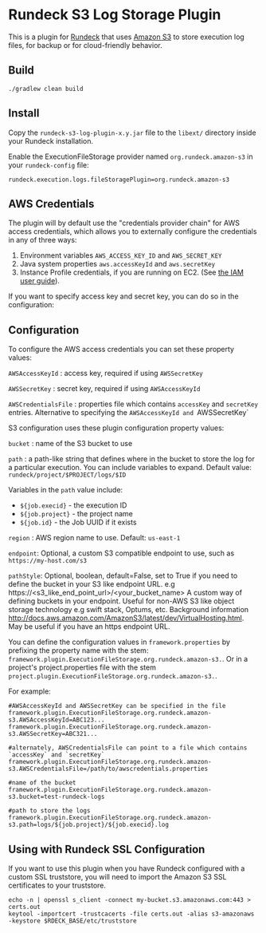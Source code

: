 # Rundeck S3 Log Storage Plugin

This is a plugin for [Rundeck](http://rundeck.org) that uses [Amazon S3](http://aws.amazon.com/s3) to store execution
log files, for backup or for cloud-friendly behavior.

## Build

    ./gradlew clean build

## Install

Copy the `rundeck-s3-log-plugin-x.y.jar` file to the `libext/` directory inside your Rundeck installation.

Enable the ExecutionFileStorage provider named `org.rundeck.amazon-s3` in your `rundeck-config` file:

    rundeck.execution.logs.fileStoragePlugin=org.rundeck.amazon-s3

## AWS Credentials

The plugin will by default use the "credentials provider chain" for AWS access credentials, which allows you to
externally configure the credentials in any of three ways:

1. Environment variables `AWS_ACCESS_KEY_ID` and `AWS_SECRET_KEY`
2. Java system properties `aws.accessKeyId` and `aws.secretKey`
3. Instance Profile credentials, if you are running on EC2. (See [the IAM user guide][1]).

[1]: http://docs.aws.amazon.com/IAM/latest/UserGuide/role-usecase-ec2app.html

If you want to specify access key and secret key, you can do so in the configuration:

## Configuration

To configure the AWS access credentials you can set these property values:

`AWSAccessKeyId` : access key, required if using `AWSSecretKey`

`AWSSecretKey` : secret key, required if using `AWSAccessKeyId`

`AWSCredentialsFile` : properties file which contains `accessKey` and `secretKey` entries.  Alternative to specifying
the `AWSAccessKeyId and `AWSSecretKey`

S3 configuration uses these plugin configuration property values:

`bucket` : name of the S3 bucket to use

`path` :  a path-like string that defines where in the bucket to store the log for a particular execution.  You can
 include variables to expand. Default value: `rundeck/project/$PROJECT/logs/$ID`

Variables in the `path` value include:

* `${job.execid}` - the execution ID
* `${job.project}` - the project name
* `${job.id}` - the Job UUID if it exists

`region` : AWS region name to use. Default: `us-east-1`

`endpoint`: Optional, a custom S3 compatible endpoint to use, such as `https://my-host.com/s3`

`pathStyle`: Optional, boolean, default=False, set to True if you need to define the bucket in your S3 like endpoint URL. e.g https://<s3_like_end_point_url>/<your_bucket_name>
 A custom way of defining buckets in your endpoint. Useful for non-AWS S3 like object storage technology e.g swift stack, Optums, etc. 
 Background information http://docs.aws.amazon.com/AmazonS3/latest/dev/VirtualHosting.html. May be useful if you have an https endpoint URL. 


You can define the configuration values in `framework.properties` by prefixing the property name with the stem:
 `framework.plugin.ExecutionFileStorage.org.rundeck.amazon-s3.`.  Or in a project's project.properties file with the stem
 `project.plugin.ExecutionFileStorage.org.rundeck.amazon-s3.`.

For example:

    #AWSAccessKeyId and AWSSecretKey can be specified in the file
    framework.plugin.ExecutionFileStorage.org.rundeck.amazon-s3.AWSAccessKeyId=ABC123...
    framework.plugin.ExecutionFileStorage.org.rundeck.amazon-s3.AWSSecretKey=ABC321...

    #alternately, AWSCredentialsFile can point to a file which contains `accessKey` and `secretKey`
    framework.plugin.ExecutionFileStorage.org.rundeck.amazon-s3.AWSCredentialsFile=/path/to/awscredentials.properties

    #name of the bucket
    framework.plugin.ExecutionFileStorage.org.rundeck.amazon-s3.bucket=test-rundeck-logs

    #path to store the logs
    framework.plugin.ExecutionFileStorage.org.rundeck.amazon-s3.path=logs/${job.project}/${job.execid}.log

## Using with Rundeck SSL Configuration

If you want to use this plugin when you have Rundeck configured with a custom SSL truststore, you will need to import the Amazon S3 SSL certificates to your truststore.

~~~
echo -n | openssl s_client -connect my-bucket.s3.amazonaws.com:443 > certs.out
keytool -importcert -trustcacerts -file certs.out -alias s3-amazonaws -keystore $RDECK_BASE/etc/truststore
~~~
